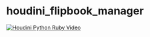 # houdini_flipbook_manager


[![Houdini Python Ruby Video](https://img.youtube.com/vihnLAP-H8VjE/0.jpg)](https://youtu.be/hnLAP-H8VjE)

